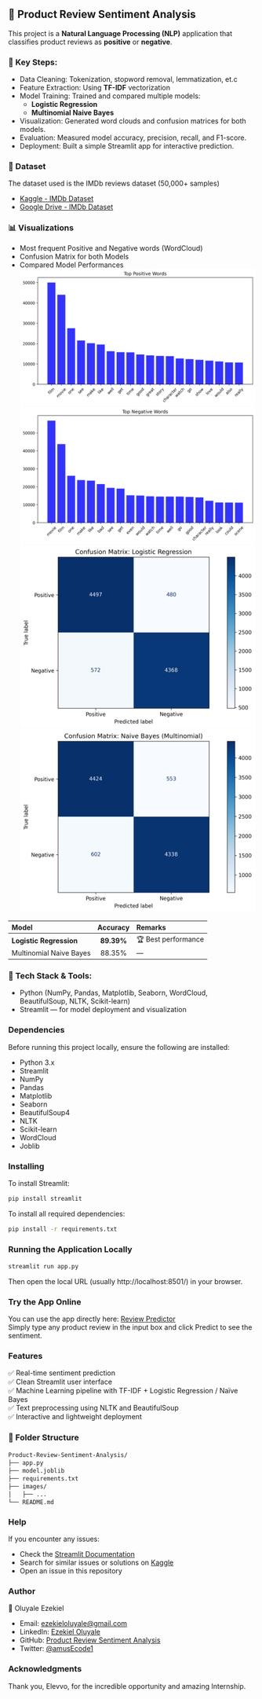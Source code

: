 ## 🛒 Product Review Sentiment Analysis
This project is a **Natural Language Processing (NLP)** application that classifies product reviews as **positive** or **negative**.

### 🧩 Key Steps:
- Data Cleaning: Tokenization, stopword removal, lemmatization, et.c
- Feature Extraction: Using **TF-IDF** vectorization
- Model Training: Trained and compared multiple models:
  - **Logistic Regression** 
  - **Multinomial Naive Bayes**
- Visualization: Generated word clouds and confusion matrices for both models.
- Evaluation: Measured model accuracy, precision, recall, and F1-score.
- Deployment: Built a simple Streamlit app for interactive prediction.

### 📂 Dataset
The dataset used is the IMDb reviews dataset (50,000+ samples)
- [Kaggle - IMDb Dataset](https://www.kaggle.com/datasets/lakshmi25npathi/imdb-dataset-of-50k-movie-reviews)
- [Google Drive - IMDb Dataset](https://drive.google.com/file/d/1JsU2vlOo1D40xl7SEC7QTgb2GEh38WgN/view?usp=drivesdk)

### 📊 Visualizations
- Most frequent Positive and Negative words (WordCloud)
- Confusion Matrix for both Models
- Compared Model Performances
![Top Positive Words](images/top_positive_words.png)
![Top Negative Words](images/top_negative_words.png)
![Confusion Matrix (Logistic Regression)](images/confusion_matrix_logistic_regression.png)
![Confusion Matrix (Naive Bayes(multinomial))](images/confusion_matrix_naive_bayes_(multinomial).png)

| Model | Accuracy | Remarks |
|:---------------------------|:----------:|:----------------------|
| **Logistic Regression** | **89.39%** | 🏆 Best performance |
| Multinomial Naive Bayes | 88.35% | — |

### 🧠 Tech Stack & Tools: 
- Python (NumPy, Pandas, Matplotlib, Seaborn, WordCloud, BeautifulSoup, NLTK, Scikit-learn)
- Streamlit — for model deployment and visualization

### Dependencies
Before running this project locally, ensure the following are installed:
- Python 3.x
- Streamlit
- NumPy
- Pandas
- Matplotlib
- Seaborn
- BeautifulSoup4
- NLTK
- Scikit-learn
- WordCloud
- Joblib

### Installing
To install Streamlit:
```sh
pip install streamlit
```
To install all required dependencies:
```sh
pip install -r requirements.txt
```

### Running the Application Locally
```sh
streamlit run app.py
```
Then open the local URL (usually http://localhost:8501/) in your browser.

### Try the App Online
You can use the app directly here: [Review Predictor](https://reviewpredictor.streamlit.app/)<br>
Simply type any product review in the input box and click Predict to see the sentiment.

### Features
✅ Real-time sentiment prediction<br>
✅ Clean Streamlit user interface<br>
✅ Machine Learning pipeline with TF-IDF + Logistic Regression / Naïve Bayes<br>
✅ Text preprocessing using NLTK and BeautifulSoup<br>
✅ Interactive and lightweight deployment

### 📂 Folder Structure
```
Product-Review-Sentiment-Analysis/
├── app.py               
├── model.joblib         
├── requirements.txt     
├── images/              
│   ├── ...             
└── README.md          
```

### Help
If you encounter any issues:
- Check the [Streamlit Documentation](https://docs.streamlit.io/)
- Search for similar issues or solutions on [Kaggle](https://www.kaggle.com/)
- Open an issue in this repository

### Author
👤 Oluyale Ezekiel
- Email: ezekieloluyale@gmail.com
- LinkedIn: [Ezekiel Oluyale](https://www.linkedin.com/in/ezekiel-oluyale)
- GitHub: [Product Review Sentiment Analysis](https://github.com/amusEcode1/Product_Review_Sentiment_Analysis)
- Twitter: [@amusEcode1](https://x.com/amusEcode1?t=uHxhLzrA1TShRiSMrYZQiQ&s=09)

### Acknowledgments
Thank you, Elevvo, for the incredible opportunity and amazing Internship.
